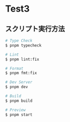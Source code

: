 # Test3

## スクリプト実行方法

```bash
# Type Check
$ pnpm typecheck

# Lint
$ pnpm lint:fix

# Format
$ pnpm fmt:fix

# Dev Server
$ pnpm dev

# Build
$ pnpm build

# Preview
$ pnpm start
```
